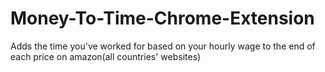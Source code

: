 # Money-To-Time-Chrome-Extension
 Adds the time you've worked for based on your hourly wage to the end of each price on amazon(all countries' websites)
